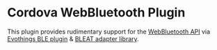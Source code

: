 # Cordova WebBluetooth Plugin

This plugin provides rudimentary support for the [WebBluetooth API](https://webbluetoothcg.github.io/web-bluetooth/) via [Evothings BLE plugin](https://github.com/evothings/cordova-ble) & [BLEAT adapter library](https://github.com/thegecko/bleat).
